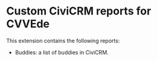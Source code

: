 # Custom CiviCRM reports for CVVEde

This extension contains the following reports:

* Buddies: a list of buddies in CiviCRM.